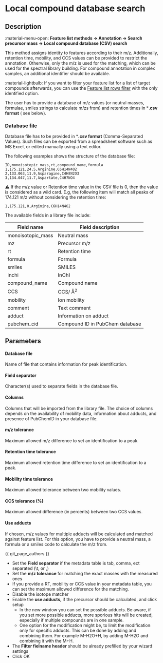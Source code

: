 # **Local compound database search**

## **Description**

:material-menu-open: **Feature list methods → Annotation → Search precursor
mass → Local compound database (CSV) search**

This method assigns identity to features according to their m/z. Additionally, retention
time, mobility, and CCS values can be provided to restrict the annotation. Otherwise, only the m/z
is used for the matching, which can be used for the spectral library building. For compound annotation
in complex samples, an additional identifier should be available.

:material-lightbulb: If you want to filter your feature list for a list of target compounds
afterwards, you can use
the [Feature list rows filter](../feature_list_row_filter/feature_list_rows_filter.md)
with the only identified option.

The user has to provide a database of m/z values (or neutral masses, formulae,
smiles strings to calculate m/zs from) and retention times in ***.csv format** (
see below).

### **Database file**

Database file has to be provided in ***.csv format** (Comma-Separated Values).
Such files can be exported from a spreadsheet software such as MS Excel, or
edited manually using a text editor.

The following examples shows the structure of the database file:

    ID,monoisotopic_mass,rt,compound_name,formula
    1,175.121,24.5,Arginine,C6H14N4O2
    2,133.063,11.9,Asparagine,C4H8N2O3
    3,134.047,11.7,Aspartate,C4H7NO4

:warning: If the m/z value or Retention time value in the CSV file is 0, then
the value is considered as a wild card. E.g, the following item will match all
peaks of 174.121 m/z without considering the retention time:

    1,175.121,0,Arginine,C6H14N4O2

The available fields in a library file include:

| Field name        | Field description               |
|-------------------|---------------------------------|
| monoisotopic_mass | Neutral mass                    |
| mz                | Precursor m/z                   |
| rt                | Retention time                  |
| formula           | Formula                         |
| smiles            | SMILES                          |
| inchi             | InChI                           |
| compound_name     | Compound name                   |
| CCS               | CCS/ Å<sup>2</sup>              |
| mobility          | Ion mobility                    |
| comment           | Text comment                    |
| adduct            | Information on adduct           |
| pubchem_cid       | Compound ID in PubChem database |

## **Parameters**

#### **Database file**

Name of file that contains information for peak identification.

#### **Field separator**

Character(s) used to separate fields in the database file.

#### **Columns**

Columns that will be imported from the library file. The choice of columns
depends on the availability of mobility data, information about adducts, and
presence of PubChemID in your database file.

#### **m/z tolerance**

Maximum allowed m/z difference to set an identification to a peak.

#### **Retention time tolerance**

Maximum allowed retention time difference to set an identification to a peak.

#### **Mobility time tolerance**

Maximum allowed tolerance between two mobility values.

#### **CCS tolerance (%)**

Maximum allowed difference (in percents) between two CCS values.

#### **Use adducts**

If chosen, m/z values for multiple adducts will be calculated and matched
against feature list. For this option, you have to provide a neutral mass, a
formula or a smiles code to calculate the m/z from.

{{ git_page_authors }}


- Set the **Field separator** if the metadata table is tab, comma, ect separated (\t, or ,)
- Set the **m/z tolerance** for matching the exact masses with the measured ones
- If you provide a RT, mobility or CCS value in your metadata table, you can set the maximum allowed
  difference for the matching.
- Disable the isotope matcher
- Enable the **use adducts**, if the precursor should be calculated, and click setup
    - In the new window you can set the possible adducts. Be aware, if you set more possible adducts,
      more sporious hits will be created, especially if multiple compounds are in one sample.
    - One option for the modification might be, to limit the modification only for specific adducts.
      This can be done by adding and combining them. For example M-H2O+H, by adding M-H2O and combining
      it with the M+H.
- The **Filter fielname header** should be already prefilled by your wizard settings
- Click OK